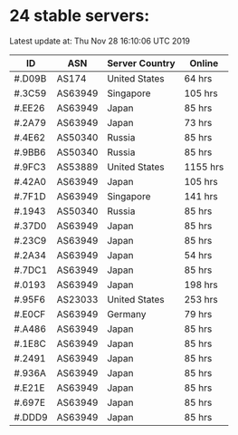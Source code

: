 # 24 stable servers:

Latest update at: Thu Nov 28 16:10:06 UTC 2019

| ID | ASN | Server Country | Online |
| -- | --- | -------------- | ------ |
| #.D09B | AS174 | United States | 64 hrs |
| #.3C59 | AS63949 | Singapore | 105 hrs |
| #.EE26 | AS63949 | Japan | 85 hrs |
| #.2A79 | AS63949 | Japan | 73 hrs |
| #.4E62 | AS50340 | Russia | 85 hrs |
| #.9BB6 | AS50340 | Russia | 85 hrs |
| #.9FC3 | AS53889 | United States | 1155 hrs |
| #.42A0 | AS63949 | Japan | 105 hrs |
| #.7F1D | AS63949 | Singapore | 141 hrs |
| #.1943 | AS50340 | Russia | 85 hrs |
| #.37D0 | AS63949 | Japan | 85 hrs |
| #.23C9 | AS63949 | Japan | 85 hrs |
| #.2A34 | AS63949 | Japan | 54 hrs |
| #.7DC1 | AS63949 | Japan | 85 hrs |
| #.0193 | AS63949 | Japan | 198 hrs |
| #.95F6 | AS23033 | United States | 253 hrs |
| #.E0CF | AS63949 | Germany | 79 hrs |
| #.A486 | AS63949 | Japan | 85 hrs |
| #.1E8C | AS63949 | Japan | 85 hrs |
| #.2491 | AS63949 | Japan | 85 hrs |
| #.936A | AS63949 | Japan | 85 hrs |
| #.E21E | AS63949 | Japan | 85 hrs |
| #.697E | AS63949 | Japan | 85 hrs |
| #.DDD9 | AS63949 | Japan | 85 hrs |

